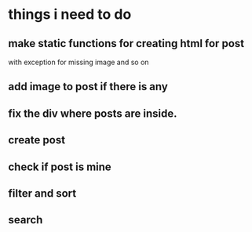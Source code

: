 # things i need to do

## make static functions for creating html for post

with exception for missing image and so on

## add image to post if there is any

## fix the div where posts are inside.

## create post

## check if post is mine

## filter and sort

## search
